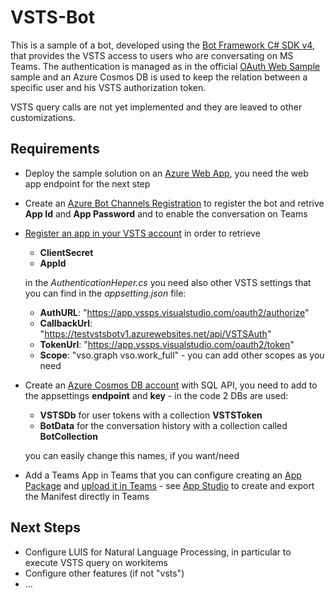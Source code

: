 # VSTS-Bot

This is a sample of a bot, developed using the [Bot Framework C# SDK v4](https://github.com/Microsoft/botbuilder-dotnet), that provides the VSTS access to users who are conversating on MS Teams.
The authentication is managed as in the official [OAuth Web Sample](https://github.com/Microsoft/vsts-auth-samples/tree/master/OAuthWebSample) sample and an Azure Cosmos DB is used to keep the relation between a specific user and his VSTS authorization token.

VSTS query calls are not yet implemented and they are leaved to other customizations.

## Requirements
- Deploy the sample solution on an [Azure Web App](https://docs.microsoft.com/it-it/azure/app-service/app-service-web-get-started-dotnet#publish-to-azure), you need the web app endpoint for the next step
- Create an [Azure Bot Channels Registration](https://docs.microsoft.com/en-us/azure/bot-service/bot-service-quickstart-registration?view=azure-bot-service-3.0) to register the bot and retrive **App Id** and **App Password** and to enable the conversation on Teams
- [Register an app in your VSTS account](https://docs.microsoft.com/en-us/vsts/integrate/get-started/authentication/oauth?view=vsts#authorize-your-app) in order to retrieve
  * **ClientSecret**
  * **AppId**
  
  in the *AuthenticationHeper.cs* you need also other VSTS settings that you can find in the *appsetting.json* file:
  * **AuthURL**: "https://app.vssps.visualstudio.com/oauth2/authorize"
  * **CallbackUrl**: "https://testvstsbotv1.azurewebsites.net/api/VSTSAuth"
  * **TokenUrl**: "https://app.vssps.visualstudio.com/oauth2/token"
  * **Scope**: "vso.graph vso.work_full" - you can add other scopes as you need
  
- Create an [Azure Cosmos DB account](https://docs.microsoft.com/en-us/azure/cosmos-db/create-sql-api-dotnet#create-a-database-account) with SQL API, you need to add to the appsettings **endpoint** and **key** - in the code 2 DBs are used:
  * **VSTSDb** for user tokens with a collection **VSTSToken**
  * **BotData** for the conversation history with a collection called **BotCollection**
  
  you can easily change this names, if you want/need
  
- Add a Teams App in Teams that you can configure creating an [App Package](https://docs.microsoft.com/it-it/microsoftteams/platform/concepts/apps/apps-package) and [upload it in Teams](https://docs.microsoft.com/it-it/microsoftteams/platform/concepts/apps/apps-upload) - see [App Studio](https://docs.microsoft.com/it-it/microsoftteams/platform/get-started/get-started-app-studio) to create and export the Manifest directly in Teams


## Next Steps
- Configure LUIS for Natural Language Processing, in particular to execute VSTS query on workitems
- Configure other features (if not "vsts")
- ...
  
